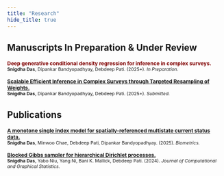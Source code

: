 ```yaml
---
title: "Research"
hide_title: true
---
```


<link rel="stylesheet" href="https://cdn.jsdelivr.net/gh/jpswalsh/academicons@1/css/academicons.min.css">

## Manuscripts In Preparation & Under Review

<span style="font-size: 0.86em; font-weight: bold; color: #800000;"> Deep generative conditional density regression for inference in complex surveys. </span>  
<span style="font-size: 0.76em;"> **Snigdha Das**, Dipankar Bandyopadhyay, Debdeep Pati. (2025+). *In Preparation*.</span>

<span style="font-size: 0.86em; font-weight: bold;"> [Scalable Efficient Inference in Complex Surveys through Targeted Resampling of Weights.](https://arxiv.org/abs/2404.13822) &nbsp; [<i class="ai ai-arxiv ai"></i>](https://arxiv.org/abs/2504.11636) &nbsp; [<i class="fab fa-github"></i>](https://github.com/das-snigdha/S-WLB) </span>     
<span style="font-size: 0.76em;">**Snigdha Das**, Dipankar Bandyopadhyay, Debdeep Pati. (2025+). *Submitted.*</span>




## Publications

<span style="font-size: 0.86em; font-weight: bold;"> [A monotone single index model for spatially-referenced multistate current status data.](https://doi.org/10.1093/biomtc/ujaf105) &nbsp;  [<i class="fa-solid fa-book"></i>](https://doi.org/10.1093/biomtc/ujaf105) &nbsp;  [<i class="ai ai-arxiv ai"></i>](https://arxiv.org/abs/2507.09057) &nbsp; [<i class="fab fa-github"></i>](https://github.com/das-snigdha/BayesSPMSM) </span>     
<span style="font-size: 0.76em;">**Snigdha Das**, Minwoo Chae, Debdeep Pati, Dipankar Bandyopadhyay. (2025). *Biometrics.*</span>

<span style="font-size: 0.86em; font-weight: bold;"> [Blocked Gibbs sampler for hierarchical Dirichlet processes.](https://doi.org/10.1080/10618600.2024.2388543) &nbsp; [<i class="fa-solid fa-book"></i>](https://doi.org/10.1080/10618600.2024.2388543) &nbsp;  [<i class="ai ai-arxiv ai"></i>](https://arxiv.org/abs/2304.09945) &nbsp; [<i class="fab fa-github"></i>](https://github.com/das-snigdha/blockedHDP) </span>     
<span style="font-size: 0.76em;">**Snigdha Das**, Yabo Niu, Yang Ni, Bani K. Mallick, Debdeep Pati. (2024). *Journal of Computational and Graphical Statistics.*</span>


